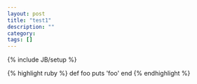 ```yaml
---
layout: post
title: "test1"
description: ""
category: 
tags: []
---
```

{% include JB/setup %}

{% highlight ruby %}
def foo
  puts 'foo'
end
{% endhighlight %}
